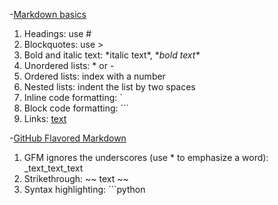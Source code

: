 -[Markdown basics](https://help.github.com/articles/markdown-basics/)
1. Headings: use \#  
2. Blockquotes: use \>  
3. Bold and italic text: \*italic text\*, \**bold text\**  
4. Unordered lists: * or -  
5. Ordered lists: index with a number  
6. Nested lists: indent the list by two spaces  
7. Inline code formatting: `
8. Block code formatting: ```
9. Links: [text](link)

-[GitHub Flavored Markdown](https://help.github.com/articles/github-flavored-markdown/)
1. GFM ignores the underscores (use * to emphasize a word): _text_text_text
2. Strikethrough: ~~ text ~~  
3. Syntax highlighting: ```python  
